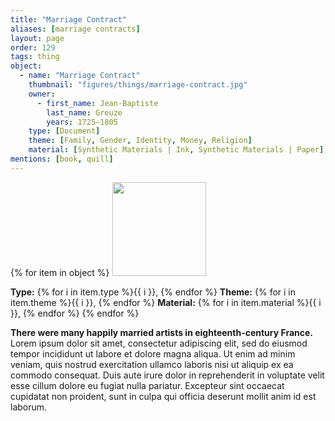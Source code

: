 ```yaml
---
title: "Marriage Contract"
aliases: [marriage contracts]
layout: page
order: 129
tags: thing
object:
  - name: "Marriage Contract"
    thumbnail: "figures/things/marriage-contract.jpg"
    owner:
      - first_name: Jean-Baptiste
        last_name: Greuze
        years: 1725–1805
    type: [Document]
    theme: [Family, Gender, Identity, Money, Religion]
    material: [Synthetic Materials | Ink, Synthetic Materials | Paper]
mentions: [book, quill]
---
```


{% for item in object %}
<img src="/_assets/images/{{ item.thumbnail }}" width="150"/>

**Type:** {% for i in item.type %}{{ i }}, {% endfor %}
**Theme:** {% for i in item.theme %}{{ i }}, {% endfor %}
**Material:** {% for i in item.material %}{{ i }}, {% endfor %}
{% endfor %}

**There were many happily married artists in eighteenth-century France.** Lorem ipsum dolor sit amet, consectetur adipiscing elit, sed do eiusmod tempor incididunt ut labore et dolore magna aliqua. Ut enim ad minim veniam, quis nostrud exercitation ullamco laboris nisi ut aliquip ex ea commodo consequat. Duis aute irure dolor in reprehenderit in voluptate velit esse cillum dolore eu fugiat nulla pariatur. Excepteur sint occaecat cupidatat non proident, sunt in culpa qui officia deserunt mollit anim id est laborum.